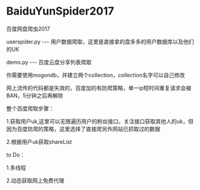 # BaiduYunSpider2017
百度网盘爬虫2017


userspider.py --- 用户数据爬取，这里是直接拿的盘多多的用户数据库以及他们的UK


demo.py --- 百度云盘分享列表爬取



你需要使用mogondb，并建立两个collection，collection名字可以自己修改


网上流传的代码都是失效的，百度加的有防爬策略，单一ip短时间重复请求会被BAN，5分钟之后再解除

整个百度爬取步骤：



1.获取用户uk,这里可以无限遍历用户的粉丝接口，关注接口获取其他人的uk，但因为百度防爬的策略，这里选择了直接爬另外网站已抓取过的数据


2.根据用户uk获取shareList




to Do：


1.多线程


2.动态获取网上免费代理
